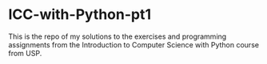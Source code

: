 # ICC-with-Python-pt1
This is the repo of my solutions to the exercises and programming assignments from the Introduction to Computer Science with Python course from USP.
